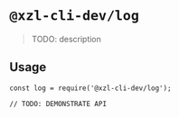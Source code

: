 # `@xzl-cli-dev/log`

> TODO: description

## Usage

```
const log = require('@xzl-cli-dev/log');

// TODO: DEMONSTRATE API
```
